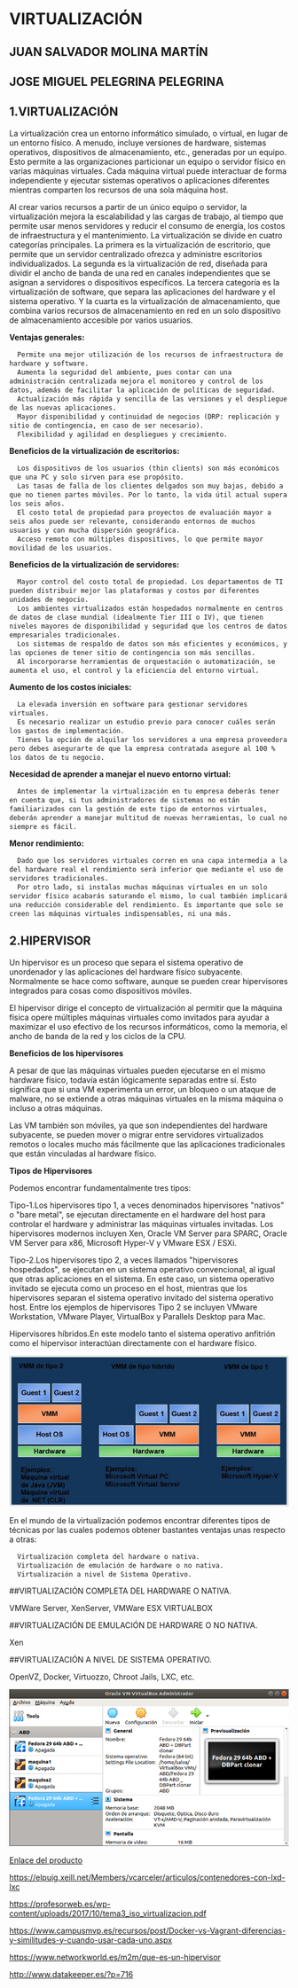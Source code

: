 # VIRTUALIZACIÓN
## JUAN SALVADOR MOLINA MARTÍN
## JOSE MIGUEL PELEGRINA PELEGRINA


## 1.VIRTUALIZACIÓN

La virtualización crea un entorno informático simulado, o virtual, en lugar de un entorno físico. A menudo, incluye versiones de hardware, sistemas operativos, dispositivos de almacenamiento, etc., generadas por un equipo. Esto permite a las organizaciones particionar un equipo o servidor físico en varias máquinas virtuales. Cada máquina virtual puede interactuar de forma independiente y ejecutar sistemas operativos o aplicaciones diferentes mientras comparten los recursos de una sola máquina host.

Al crear varios recursos a partir de un único equipo o servidor, la virtualización mejora la escalabilidad y las cargas de trabajo, al tiempo que permite usar menos servidores y reducir el consumo de energía, los costos de infraestructura y el mantenimiento. La virtualización se divide en cuatro categorías principales. La primera es la virtualización de escritorio, que permite que un servidor centralizado ofrezca y administre escritorios individualizados. La segunda es la virtualización de red, diseñada para dividir el ancho de banda de una red en canales independientes que se asignan a servidores o dispositivos específicos. La tercera categoría es la virtualización de software, que separa las aplicaciones del hardware y el sistema operativo. Y la cuarta es la virtualización de almacenamiento, que combina varios recursos de almacenamiento en red en un solo dispositivo de almacenamiento accesible por varios usuarios.

**Ventajas generales:**

      Permite una mejor utilización de los recursos de infraestructura de hardware y software.
      Aumenta la seguridad del ambiente, pues contar con una administración centralizada mejora el monitoreo y control de los datos, además de facilitar la aplicación de políticas de seguridad.
      Actualización más rápida y sencilla de las versiones y el despliegue de las nuevas aplicaciones.
      Mayor disponibilidad y continuidad de negocios (DRP: replicación y sitio de contingencia, en caso de ser necesario).
      Flexibilidad y agilidad en despliegues y crecimiento.

**Beneficios de la virtualización de escritorios:**

      Los dispositivos de los usuarios (thin clients) son más económicos que una PC y solo sirven para ese propósito.
      Las tasas de falla de los clientes delgados son muy bajas, debido a que no tienen partes móviles. Por lo tanto, la vida útil actual supera los seis años.
      El costo total de propiedad para proyectos de evaluación mayor a seis años puede ser relevante, considerando entornos de muchos usuarios y con mucha dispersión geográfica.
      Acceso remoto con múltiples dispositivos, lo que permite mayor movilidad de los usuarios.

**Beneficios de la virtualización de servidores:**

      Mayor control del costo total de propiedad. Los departamentos de TI pueden distribuir mejor las plataformas y costos por diferentes unidades de negocio.
      Los ambientes virtualizados están hospedados normalmente en centros de datos de clase mundial (idealmente Tier III o IV), que tienen niveles mayores de disponibilidad y seguridad que los centros de datos empresariales tradicionales.
      Los sistemas de respaldo de datos son más eficientes y económicos, y las opciones de tener sitio de contingencia son más sencillas.
      Al incorporarse herramientas de orquestación o automatización, se aumenta el uso, el control y la eficiencia del entorno virtual.

**Aumento de los costos iniciales:**

      La elevada inversión en software para gestionar servidores virtuales.
      Es necesario realizar un estudio previo para conocer cuáles serán los gastos de implementación.
      Tienes la opción de alquilar los servidores a una empresa proveedora pero debes asegurarte de que la empresa contratada asegure al 100 % los datos de tu negocio.

**Necesidad de aprender a manejar el nuevo entorno virtual:**

      Antes de implementar la virtualización en tu empresa deberás tener en cuenta que, si tus administradores de sistemas no están familiarizados con la gestión de este tipo de entornos virtuales, deberán aprender a manejar multitud de nuevas herramientas, lo cual no siempre es fácil.

**Menor rendimiento:**

      Dado que los servidores virtuales corren en una capa intermedia a la del hardware real el rendimiento será inferior que mediante el uso de servidores tradicionales.
      Por otro lado, si instalas muchas máquinas virtuales en un solo servidor físico acabarás saturando el mismo, lo cual también implicará una reducción considerable del rendimiento. Es importante que solo se creen las máquinas virtuales indispensables, ni una más.



## 2.HIPERVISOR

Un hipervisor es un proceso que separa el sistema operativo de unordenador y las aplicaciones del hardware físico subyacente. Normalmente se hace como software, aunque se pueden crear hipervisores integrados para cosas como dispositivos móviles.

El hipervisor dirige el concepto de virtualización al permitir que la máquina física opere múltiples máquinas virtuales como invitados para ayudar a maximizar el uso efectivo de los recursos informáticos, como la memoria, el ancho de banda de la red y los ciclos de la CPU.

**Beneficios de los hipervisores**

A pesar de que las máquinas virtuales pueden ejecutarse en el mismo hardware físico, todavía están lógicamente separadas entre sí. Esto significa que si una VM experimenta un error, un bloqueo o un ataque de malware, no se extiende a otras máquinas virtuales en la misma máquina o incluso a otras máquinas.

Las VM también son móviles, ya que son independientes del hardware subyacente, se pueden mover o migrar entre servidores virtualizados remotos o locales mucho más fácilmente que las aplicaciones tradicionales que están vinculadas al hardware físico.

**Tipos de Hipervisores**

Podemos encontrar fundamentalmente tres tipos:



Tipo-1.Los hipervisores tipo 1, a veces denominados hipervisores "nativos" o "bare metal", se ejecutan directamente en el hardware del host para controlar el hardware y administrar las máquinas virtuales invitadas. Los hipervisores modernos incluyen Xen, Oracle VM Server para SPARC, Oracle VM Server para x86, Microsoft Hyper-V y VMware ESX / ESXi.



Tipo-2.Los hipervisores tipo 2, a veces llamados "hipervisores hospedados", se ejecutan en un sistema operativo convencional, al igual que otras aplicaciones en el sistema. En este caso, un sistema operativo invitado se ejecuta como un proceso en el host, mientras que los hipervisores separan el sistema operativo invitado del sistema operativo host. Entre los ejemplos de hipervisores Tipo 2 se incluyen VMware Workstation, VMware Player, VirtualBox y Parallels Desktop para Mac.

Hipervisores híbridos.En este modelo tanto el sistema operativo anfitrión como el hipervisor interactúan directamente con el hardware físico.

![img](https://github.com/salva12345678/SWAP/blob/master/trabajos_clase/foto_1.png)









En el mundo de la virtualización podemos encontrar diferentes tipos de técnicas por las cuales podemos obtener bastantes ventajas unas respecto a otras:

      Virtualización completa del hardware o nativa.
      Virtualización de emulación de hardware o no nativa.
      Virtualización a nivel de Sistema Operativo.



##VIRTUALIZACIÓN COMPLETA DEL HARDWARE O NATIVA.

VMWare Server, XenServer, VMWare ESX
VIRTUALBOX


##VIRTUALIZACIÓN DE EMULACIÓN DE HARDWARE O NO NATIVA.

Xen

##VIRTUALIZACIÓN A NIVEL DE SISTEMA OPERATIVO.

OpenVZ, Docker, Virtuozzo, Chroot Jails, LXC, etc.



![img](https://github.com/salva12345678/SWAP/blob/master/practica1/Foto_1.png)


[Enlace del producto](https://www.pccomponentes.com/msi-mpg-z390-gaming-plus)


https://elpuig.xeill.net/Members/vcarceler/articulos/contenedores-con-lxd-lxc

https://profesorweb.es/wp-content/uploads/2017/10/tema3_iso_virtualizacion.pdf

https://www.campusmvp.es/recursos/post/Docker-vs-Vagrant-diferencias-y-similitudes-y-cuando-usar-cada-uno.aspx

https://www.networkworld.es/m2m/que-es-un-hipervisor

http://www.datakeeper.es/?p=716
